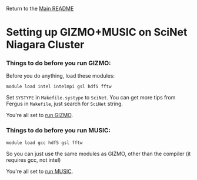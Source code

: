 Return to the [Main README](../README.md)
# Setting up GIZMO+MUSIC on SciNet Niagara Cluster

### Things to do before you run GIZMO:

Before you do anything, load these modules:


```
module load intel intelmpi gsl hdf5 fftw
```

Set `SYSTYPE` in `Makefile.systype` to `SciNet`.
You can get more tips from Fergus in `Makefile`, just search for
`SciNet` string.

You're all set to [run GIZMO](gizmo_setup.md).

### Things to do before you run MUSIC:

```
module load gcc hdf5 gsl fftw
```

So you can just use the same modules as GIZMO, other than the compiler
(it requires gcc, not intel)

You're all set to [run MUSIC](music_setup.md).
